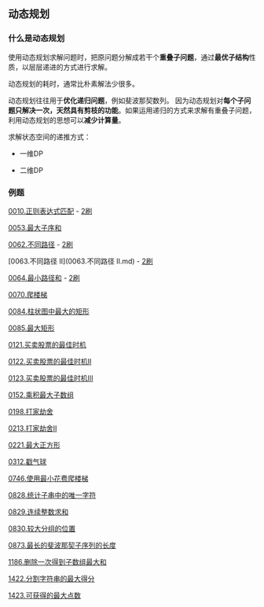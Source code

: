 ## 动态规划

### 什么是动态规划

使用动态规划求解问题时，把原问题分解成若干个**重叠子问题**，通过**最优子结构**性质，以层层递进的方式进行求解。

动态规划的耗时，通常比朴素解法少很多。

动态规划往往用于**优化递归问题**，例如斐波那契数列。 因为动态规划对**每个子问题只解决一次，天然具有剪枝的功能**。如果运用递归的方式来求解有重叠子问题，利用动态规划的思想可以**减少计算量**。


求解状态空间的递推方式：

* 一维DP

* 二维DP


### 例题

[0010.正则表达式匹配](../string/0010.正则表达式匹配.md) - [2刷](../string/qu0010/solu/Solution.java)

[0053.最大子序和](0053.最大子序和.md)

[0062.不同路径](0062.不同路径.md) - [2刷](qu0062/solu/Solution.java)

[0063.不同路径 II](0063.不同路径 II.md) - [2刷](qu0063/solu/Solution.java)

[0064.最小路径和](0064.最小路径和.md) - [2刷](qu0064/solu/Solution.java)

[0070.爬楼梯](0070.爬楼梯.md)

[0084.柱状图中最大的矩形](0084.柱状图中最大的矩形.md)

[0085.最大矩形](0085.最大矩形.md)

[0121.买卖股票的最佳时机](0121.买卖股票的最佳时机.md)

[0122.买卖股票的最佳时机II](0122.买卖股票的最佳时机II.md)

[0123.买卖股票的最佳时机III](0123.买卖股票的最佳时机III.md)

[0152.乘积最大子数组](0152.乘积最大子数组.md)

[0198.打家劫舍](0198.打家劫舍.md)

[0213.打家劫舍II](0213.打家劫舍II.md)

[0221.最大正方形](0221.最大正方形.md)

[0312.戳气球](0312.戳气球.md)

[0746.使用最小花费爬楼梯](0746.使用最小花费爬楼梯.md)

[0828.统计子串中的唯一字符](0828.统计子串中的唯一字符.md)

[0829.连续整数求和](0829.连续整数求和.md)

[0830.较大分组的位置](0830.较大分组的位置.md)

[0873.最长的斐波那契子序列的长度](0873.最长的斐波那契子序列的长度.md)

[1186.删除一次得到子数组最大和](1186.删除一次得到子数组最大和.md)

[1422.分割字符串的最大得分](1422.分割字符串的最大得分.md)

[1423.可获得的最大点数](1423.可获得的最大点数.md)
